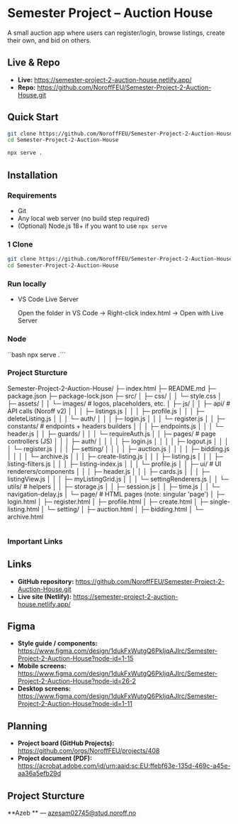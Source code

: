 # Semester Project – Auction House

A small auction app where users can register/login, browse listings, create their own, and bid on others.

## Live & Repo

- **Live:** https://semester-project-2-auction-house.netlify.app/
- **Repo:** https://github.com/NoroffFEU/Semester-Project-2-Auction-House.git

## Quick Start

```bash
git clone https://github.com/NoroffFEU/Semester-Project-2-Auction-House.git
cd Semester-Project-2-Auction-House

npx serve .
```

## Installation

### Requirements

- Git
- Any local web server (no build step required)
- (Optional) Node.js 18+ if you want to use `npx serve`

### 1 Clone

```bash
git clone https://github.com/NoroffFEU/Semester-Project-2-Auction-House.git
cd Semester-Project-2-Auction-House
```

### Run locally

- VS Code Live Server

  Open the folder in VS Code → Right-click index.html → Open with Live Server

### Node

``bash
npx serve .```

### Project Sturcture

Semester-Project-2-Auction-House/
├─ index.html
├─ README.md
├─ package.json
├─ package-lock.json
├─ src/
│ ├─ css/
│ │ └─ style.css
│ ├─ assets/
│ │ └─ images/ # logos, placeholders, etc.
│ ├─ js/
│ │ ├─ api/ # API calls (Noroff v2)
│ │ │ ├─ listings.js
│ │ │ ├─ profile.js
│ │ │ ├─ deleteListing.js
│ │ │ └─ auth/
│ │ │ ├─ login.js
│ │ │ └─ register.js
│ │ ├─ constants/ # endpoints + headers builders
│ │ │ ├─ endpoints.js
│ │ │ └─ header.js
│ │ ├─ guards/
│ │ │ └─ requireAuth.js
│ │ ├─ pages/ # page controllers (JS)
│ │ │ ├─ auth/
│ │ │ │ ├─ login.js
│ │ │ │ ├─ logout.js
│ │ │ │ └─ register.js
│ │ │ ├─ setting/
│ │ │ │ ├─ auction.js
│ │ │ │ ├─ bidding.js
│ │ │ │ └─ archive.js
│ │ │ ├─ create-listing.js
│ │ │ ├─ listing.js
│ │ │ ├─ listing-filters.js
│ │ │ ├─ listing-index.js
│ │ │ └─ profile.js
│ │ ├─ ui/ # UI renderers/components
│ │ │ ├─ header.js
│ │ │ ├─ cards.js
│ │ │ ├─ listingView.js
│ │ │ ├─ myListingGrid.js
│ │ │ └─ settingRenderers.js
│ │ └─ utils/ # helpers
│ │ ├─ storage.js
│ │ ├─ session.js
│ │ ├─ time.js
│ │ └─ navigation-delay.js
│ └─ page/ # HTML pages (note: singular 'page')
│ ├─ login.html
│ ├─ register.html
│ ├─ profile.html
│ ├─ create.html
│ ├─ single-listing.html
│ └─ setting/
│ ├─ auction.html
│ ├─ bidding.html
│ └─ archive.html

```

```

### Important Links

## Links

- **GitHub repository:** https://github.com/NoroffFEU/Semester-Project-2-Auction-House.git
- **Live site (Netlify):** https://semester-project-2-auction-house.netlify.app/

## Figma

- **Style guide / components:** https://www.figma.com/design/1dukFxWutgQ6PkIjqAJIrc/Semester-Project-2-Auction-House?node-id=1-15
- **Mobile screens:** https://www.figma.com/design/1dukFxWutgQ6PkIjqAJIrc/Semester-Project-2-Auction-House?node-id=26-2
- **Desktop screens:** https://www.figma.com/design/1dukFxWutgQ6PkIjqAJIrc/Semester-Project-2-Auction-House?node-id=1-11

## Planning

- **Project board (GitHub Projects):** https://github.com/orgs/NoroffFEU/projects/408
- **Project document (PDF):** https://acrobat.adobe.com/id/urn:aaid:sc:EU:ffebf63e-135d-469c-a45e-aa36a5efb29d

## Project Sturcture

**Azeb ** — azesam02745@stud.noroff.no

```


```
